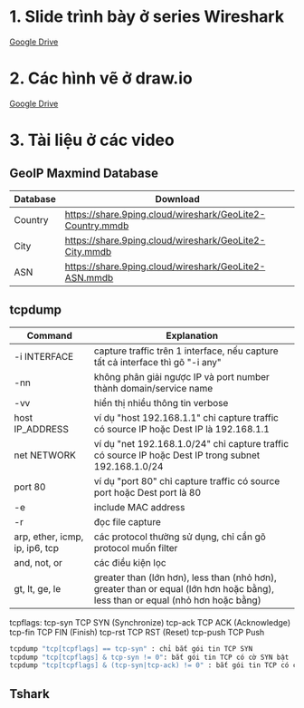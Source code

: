 # 1. Slide trình bày ở series Wireshark

[Google Drive](https://docs.google.com/presentation/d/18q6NKZPcmijGf4xYvZo-jPOLNpGaCrBgDNEAkpFDCxw/edit?usp=sharing)

# 2. Các hình vẽ ở draw.io

[Google Drive](https://drive.google.com/file/d/1tSbA7Y6WHOYy8_vyWvnbrE-AZNuhOfOv/view?usp=sharing)

# 3. Tài liệu ở các video

## GeoIP Maxmind Database

| Database    | Download |
| -------- | ------- |
| Country | <https://share.9ping.cloud/wireshark/GeoLite2-Country.mmdb> |
|City| <https://share.9ping.cloud/wireshark/GeoLite2-City.mmdb>|
|ASN| <https://share.9ping.cloud/wireshark/GeoLite2-ASN.mmdb>|

## tcpdump

| Command    | Explanation |
|---|---|
| -i INTERFACE | capture traffic trên 1 interface, nếu capture tất cả interface thì gõ "-i any"|
| -nn | không phân giải ngược IP và port number thành domain/service name |
| -vv | hiển thị nhiều thông tin verbose |
| host IP_ADDRESS | ví dụ "host 192.168.1.1" chỉ capture traffic có source IP hoặc Dest IP là 192.168.1.1 |
| net NETWORK | ví dụ "net 192.168.1.0/24" chỉ capture traffic có source IP hoặc Dest IP trong subnet 192.168.1.0/24 |
| port 80 | ví dụ "port 80" chỉ capture traffic có source port hoặc Dest port là 80|
| -e | include MAC address|
| -r | đọc file capture|
| arp, ether, icmp, ip, ip6, tcp | các protocol thường sử dụng, chỉ cần gõ protocol muốn filter  |
| and, not, or | các điều kiện lọc |
| gt, lt, ge, le | greater than (lớn hơn), less than (nhỏ hơn), greater than or equal (lớn hơn hoặc bằng), less than or equal (nhỏ hơn hoặc bằng)|

tcpflags:
tcp-syn TCP SYN (Synchronize)
tcp-ack TCP ACK (Acknowledge)
tcp-fin TCP FIN (Finish)
tcp-rst TCP RST (Reset)
tcp-push TCP Push

```bash
tcpdump "tcp[tcpflags] == tcp-syn" : chỉ bắt gói tin TCP SYN
tcpdump "tcp[tcpflags] & tcp-syn != 0": bắt gói tin TCP có cờ SYN bật
tcpdump "tcp[tcpflags] & (tcp-syn|tcp-ack) != 0" : bắt gói tin TCP có cờ SYN bật hoặc cờ ACK bật
```

## Tshark
